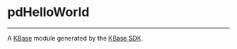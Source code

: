 
# pdHelloWorld
---

A [KBase](https://kbase.us) module generated by the [KBase SDK](https://github.com/kbase/kb_sdk).


